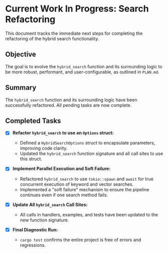 # Current Work In Progress: Search Refactoring

This document tracks the immediate next steps for completing the refactoring of the hybrid search functionality.

## Objective

The goal is to evolve the `hybrid_search` function and its surrounding logic to be more robust, performant, and user-configurable, as outlined in `PLAN.md`.

## Summary

The `hybrid_search` function and its surrounding logic have been successfully refactored. All pending tasks are now complete.

## Completed Tasks

-   [x] **Refactor `hybrid_search` to use an `Options` struct:**
    -   Defined a `HybridSearchOptions` struct to encapsulate parameters, improving code clarity.
    -   Updated the `hybrid_search` function signature and all call sites to use this struct.

-   [x] **Implement Parallel Execution and Soft Failure:**
    -   Refactored `hybrid_search` to use `tokio::spawn` and `await` for true concurrent execution of keyword and vector searches.
    -   Implemented a "soft failure" mechanism to ensure the pipeline continues even if one search method fails.

-   [x] **Update All `hybrid_search` Call Sites:**
    -   All calls in handlers, examples, and tests have been updated to the new function signature.

-   [x] **Final Diagnostic Run:**
    -   `cargo test` confirms the entire project is free of errors and regressions.